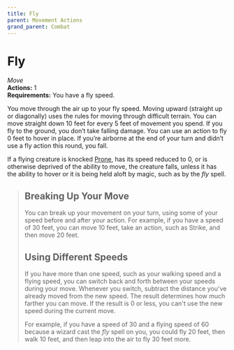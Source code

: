 ```yaml
---
title: Fly
parent: Movement Actions
grand_parent: Combat
---
```


# Fly
*Move*<br>
**Actions:** 1<br>
**Requirements:** You have a fly speed.

You move through the air up to your fly speed. Moving upward (straight up or diagonally) uses the rules for moving through difficult terrain. You can move straight down 10 feet for every 5 feet of movement you spend. If you fly to the ground, you don’t take falling damage. You can use an action to fly 0 feet to hover in place. If you’re airborne at the end of your turn and didn’t use a fly action this round, you fall.

If a flying creature is knocked [Prone](https://stormchaserroleplaying.com/stormchaserRPG/Conditions/Prone/), has its speed reduced to 0, or is otherwise deprived of the ability to move, the creature falls, unless it has the ability to hover or it is being held aloft by magic, such as by the *fly* spell.

> ## Breaking Up Your Move
> You can break up your movement on your turn, using some of your speed before and after your action. For example, if you have a speed of 30 feet, you can move 10 feet, take an action, such as Strike, and then move 20 feet.
> 
> ## Using Different Speeds
> If you have more than one speed, such as your walking speed and a flying speed, you can switch back and forth between your speeds during your move. Whenever you switch, subtract the distance you've already moved from the new speed. The result determines how much farther you can move. If the result is 0 or less, you can't use the new speed during the current move.
> 
> For example, if you have a speed of 30 and a flying speed of 60 because a wizard cast the *fly* spell on you, you could fly 20 feet, then walk 10 feet, and then leap into the air to fly 30 feet more.
